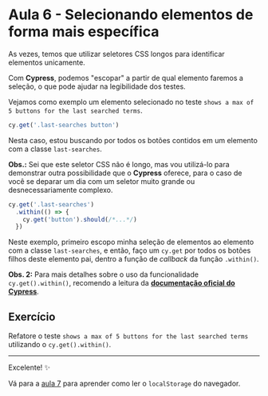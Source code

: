 # Aula 6 - Selecionando elementos de forma mais específica

As vezes, temos que utilizar seletores CSS longos para identificar elementos unicamente.

Com **Cypress**, podemos "escopar" a partir de qual elemento faremos a seleção, o que pode ajudar na legibilidade dos testes.

Vejamos como exemplo um elemento selecionado no teste `shows a max of 5 buttons for the last searched terms`.

```js
cy.get('.last-searches button')
```

Nesta caso, estou buscando por todos os botões contidos em um elemento com a classe `last-searches`.

**Obs.:** Sei que este seletor CSS não é longo, mas vou utilizá-lo para demonstrar outra possibilidade que o **Cypress** oferece, para o caso de você se deparar um dia com um seletor muito grande ou desnecessariamente complexo.

```js
cy.get('.last-searches')
  .within(() => {
    cy.get('button').should(/*...*/)
  })
```

Neste exemplo, primeiro escopo minha seleção de elementos ao elemento com a classe `last-searches`, e então, faço um `cy.get` por todos os botões filhos deste elemento pai, dentro a função de _callback_ da função `.within()`.

**Obs. 2:** Para mais detalhes sobre o uso da funcionalidade `cy.get().within()`, recomendo a leitura da [**documentação oficial do Cypress**](https://docs.cypress.io/api/commands/get.html#Get-in-within).

## Exercício

Refatore o teste `shows a max of 5 buttons for the last searched terms` utilizando o `cy.get().within()`.
___

Excelente! ✨

Vá para a [aula 7](./07.md) para aprender como ler o `localStorage` do navegador.
